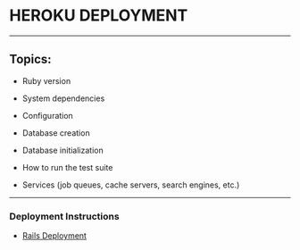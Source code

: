 # HEROKU DEPLOYMENT
---

## Topics:

* Ruby version

* System dependencies

* Configuration

* Database creation

* Database initialization

* How to run the test suite

* Services (job queues, cache servers, search engines, etc.)

---
### Deployment Instructions
- [Rails Deployment](/Heroku_Rails.md)
